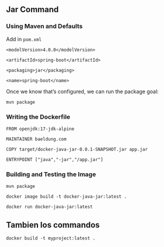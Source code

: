 ## Jar Command


### Using Maven and Defaults

Add in `pom.xml`

`<modelVersion>4.0.0</modelVersion>`

`<artifactId>spring-boot</artifactId>`

`<packaging>jar</packaging>`

`<name>spring-boot</name>`

Once we know that’s configured, we can run the package goal:

`mvn package`


### Writing the Dockerfile

`FROM openjdk:17-jdk-alpine`

`MAINTAINER baeldung.com`

`COPY target/docker-java-jar-0.0.1-SNAPSHOT.jar app.jar`

`ENTRYPOINT ["java","-jar","/app.jar"]`


### Building and Testing the Image 

`mvn package`

`docker image build -t docker-java-jar:latest .`

`docker run docker-java-jar:latest`


## Tambien los commandos 

`docker build -t myproject:latest . `
